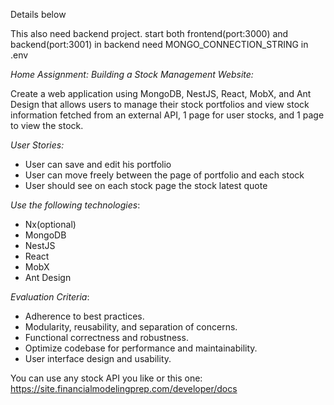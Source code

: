 Details below

This also need backend project.
start both frontend(port:3000) and backend(port:3001)
in backend need MONGO_CONNECTION_STRING in .env

_Home Assignment: Building a Stock Management Website:_

Create a web application using MongoDB, NestJS, React, MobX, and Ant Design that allows users to manage their stock portfolios and view stock information fetched from an external API, 1 page for user stocks, and 1 page to view the stock.

_User Stories:_

-   User can save and edit his portfolio
-   User can move freely between the page of portfolio and each stock
-   User should see on each stock page the stock latest quote

_Use the following technologies_:

-   Nx(optional)
-   MongoDB
-   NestJS
-   React
-   MobX
-   Ant Design

_Evaluation Criteria_:

-   Adherence to best practices.
-   Modularity, reusability, and separation of concerns.
-   Functional correctness and robustness.
-   Optimize codebase for performance and maintainability.
-   User interface design and usability.

You can use any stock API you like or this one: https://site.financialmodelingprep.com/developer/docs
